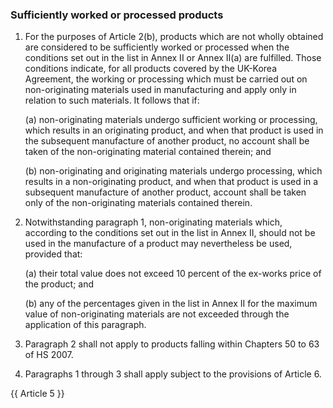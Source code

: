 ### Sufficiently worked or processed products
1. For the purposes of Article 2(b), products which are not wholly obtained are considered to be sufficiently worked or processed when the conditions set out in the list in Annex II or Annex II(a) are fulfilled. Those conditions indicate, for all products covered by  the UK-Korea Agreement, the working or processing which must be carried out on non-originating materials used in manufacturing and apply only in relation to such materials. It follows that if:

    (a) non-originating materials undergo sufficient working or processing, which results in an originating product, and when that product is used in the subsequent manufacture of another product, no account shall be taken of the non-originating material contained therein; and

    (b) non-originating and originating materials undergo processing, which results in a non-originating product, and when that product is used in a subsequent manufacture of another product, account shall be taken only of the non-originating materials contained therein.

2. Notwithstanding paragraph 1, non-originating materials which, according to the conditions set out in the list in Annex II, should not be used in the manufacture of a product may nevertheless be used, provided that:

    (a) their total value does not exceed 10 percent of the ex-works price of the product; and

    (b) any of the percentages given in the list in Annex II for the maximum value of non-originating materials are not exceeded through the application of this paragraph.

3. Paragraph 2 shall not apply to products falling within Chapters 50 to 63 of HS 2007.

4. Paragraphs 1 through 3 shall apply subject to the provisions of Article 6.

{{ Article 5 }}

